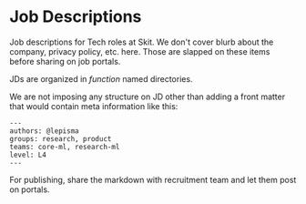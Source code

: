# Job Descriptions

Job descriptions for Tech roles at Skit. We don't cover blurb about the company,
privacy policy, etc. here. Those are slapped on these items before sharing on
job portals.

JDs are organized in _function_ named directories.

We are not imposing any structure on JD other than adding a front matter that
would contain meta information like this:

```
---
authors: @lepisma
groups: research, product
teams: core-ml, research-ml
level: L4
---
```

For publishing, share the markdown with recruitment team and let them post on
portals.
